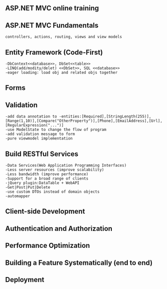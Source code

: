 ## ASP.NET MVC online training

## ASP.NET MVC Fundamentals
	controllers, actions, routing, views and view models
	
## Entity Framework (Code-First)
	-DbContext<<database>>, DbSet<<table>>
	-LINQ(add/modity/delet) <<DbSet>>, SQL <<database>>
	-eager loading: load obj and related objs together
	
## Forms

## Validation
	-add data annotation to -entities:[Required],[StringLength(255)],[Range(1,10)],[Compare("OtherProperty")],[Phone],[EmailAddress],[Url],[RegularExpression("...")]
	-use ModelState to change the flow of program
	-add validation message to form
	-pure viewmodel implementation
	
## Build RESTful Services
	-Data Services(Web Application Programming Interfaces)
	-Less server resources (improve scalability)
	-Less bandwidth (improve performance)
	-Support for a broad range of clients
	-jQuery plugin:DataTable + WebAPI
	-Get|Post|Put|Delete
	-use custom DTOs instead of domain objects
	-automapper
## Client-side Development
## Authentication and Authorization
## Performance Optimization
## Building a Feature Systematically (end to end)
## Deployment




